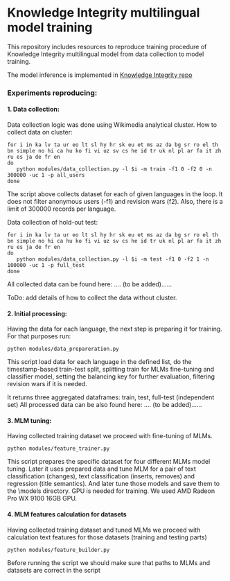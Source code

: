# Knowledge Integrity multilingual model training

This repository includes resources to reproduce training procedure
of Knowledge Integrity multilingual model from data collection to model training. 

The model inference is implemented in 
[Knowledge Integrity repo](https://gitlab.wikimedia.org/repos/research/knowledge_integrity)


### Experiments reproducing:
#### 1. Data collection:
Data collection logic was done using Wikimedia analytical cluster. 
How to collect data on cluster:
```commandline
for i in ka lv ta ur eo lt sl hy hr sk eu et ms az da bg sr ro el th bn simple no hi ca hu ko fi vi uz sv cs he id tr uk nl pl ar fa it zh ru es ja de fr en
do
   python modules/data_collection.py -l $i -m train -f1 0 -f2 0 -n 300000 -uc 1 -p all_users
done
```
The script above collects dataset for each of given languages in the loop. 
It does not filter anonymous users (-f1) and revision wars (f2). 
Also, there is a limit of 300000 records per language.

Data collection of hold-out test:
```commandline
for i in ka lv ta ur eo lt sl hy hr sk eu et ms az da bg sr ro el th bn simple no hi ca hu ko fi vi uz sv cs he id tr uk nl pl ar fa it zh ru es ja de fr en
do
   python modules/data_collection.py -l $i -m test -f1 0 -f2 1 -n 100000 -uc 1 -p full_test
done
```

All collected data can be found here: .... (to be added)......


ToDo: add details of how to collect the data without cluster.

#### 2. Initial processing:
Having the data for each language, the next step is preparing it for training.
For that purposes run:
```commandline
python modules/data_prepareration.py
```
This script load data for each language in the defined list, 
do the timestamp-based train-test split, 
splitting train for MLMs fine-tuning and classifier model,
setting the balancing key for further evaluation, 
filtering revision wars if it is needed.

It returns three aggregated dataframes: train, test, full-test (independent set)
All processed data can be also found here: .... (to be added)......

#### 3. MLM tuning:
Having collected training dataset we proceed with fine-tuning of MLMs. 
```commandline
python modules/feature_trainer.py
```

This script prepares the specific dataset for four different MLMs model tuning.
Later it uses prepared data and tune MLM for a pair of text classification (changes),
text classification (inserts, removes) and regression (title semantics). And later tune those 
models and save them to the \models directory.
GPU is needed for training. We used AMD Radeon Pro WX 9100 16GB GPU.


#### 4. MLM features calculation for datasets
Having collected training dataset and tuned MLMs we proceed with calculation text features for 
those datasets (training and testing parts)
```commandline
python modules/feature_builder.py
```
Before running the script we should make sure that paths to MLMs and datasets are correct in the script





